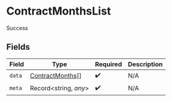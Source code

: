 # ContractMonthsList

Success


## Fields

| Field                                                     | Type                                                      | Required                                                  | Description                                               |
| --------------------------------------------------------- | --------------------------------------------------------- | --------------------------------------------------------- | --------------------------------------------------------- |
| `data`                                                    | [ContractMonths](../../models/shared/contractmonths.md)[] | :heavy_check_mark:                                        | N/A                                                       |
| `meta`                                                    | Record<string, *any*>                                     | :heavy_check_mark:                                        | N/A                                                       |